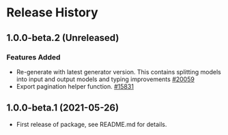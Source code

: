 # Release History

## 1.0.0-beta.2 (Unreleased)

### Features Added

- Re-generate with latest generator version. This contains splitting models into input and output models and typing improvements [#20059](https://github.com/Azure/azure-sdk-for-js/pull/20059)
- Export pagination helper function. [#15831](https://github.com/Azure/azure-sdk-for-js/pull/15831)

## 1.0.0-beta.1 (2021-05-26)

- First release of package, see README.md for details.